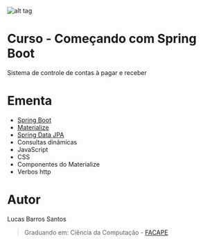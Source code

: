 ![alt tag](https://raw.githubusercontent.com/lucasbarrossantos/SpringBootAndMaterialize/master/index.png)

# Curso - Começando com Spring Boot
Sistema de controle de contas à pagar e receber

# Ementa
* [Spring Boot](http://spring.io/)
* [Materialize](http://materializecss.com/) 
* [Spring Data JPA](http://docs.spring.io/spring-data/jpa/docs/1.11.3.RELEASE/reference/html/)
* Consultas dinâmicas
* JavaScript
* CSS
* Componentes do Materialize
* Verbos http

# Autor
Lucas Barros Santos
> Graduando em: Ciência da Computação - [FACAPE](http://www.facape.br/novo/index.aspx)

